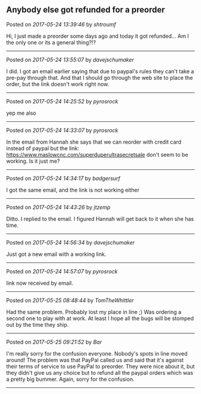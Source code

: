 ## Anybody else got refunded for a preorder
Posted on *2017-05-24 13:39:46* by *shtroumf*

Hi, I just made a preorder some days ago and today it got refunded... Am I the only one or its a general thing?!?

---

Posted on *2017-05-24 13:55:07* by *davejschumaker*

I did. I got an email earlier saying that due to paypal's rules they can't take a pre-pay through that. And that I should go through the web site to place the order, but the link doesn't work right now.

---

Posted on *2017-05-24 14:25:52* by *pyrosrock*

yep me also

---

Posted on *2017-05-24 14:33:07* by *pyrosrock*

In the email from Hannah she says that we can reorder with credit card instead of paypal but the link: https://www.maslowcnc.com/superduperultrasecretsale don't seem to be working. Is it just me?

---

Posted on *2017-05-24 14:34:17* by *badgersurf*

I got the same email, and the link is not working either

---

Posted on *2017-05-24 14:43:26* by *jtzemp*

Ditto. I replied to the email. I figured Hannah will get back to it when she has time.

---

Posted on *2017-05-24 14:56:34* by *davejschumaker*

Just got a new email with a working link.

---

Posted on *2017-05-24 14:57:07* by *pyrosrock*

link now received by email.

---

Posted on *2017-05-25 08:48:44* by *TomTheWhittler*

Had the same problem. Probably lost my place in line ;)
Was ordering a second one to play with at work.
At least I hope all the bugs will be stomped out by the time they ship.

---

Posted on *2017-05-25 09:21:52* by *Bar*

I'm really sorry for the confusion everyone. Nobody's spots in line moved around! The problem was that PayPal called us and said that it's against their terms of service to use PayPal to preorder. They were nice about it, but they didn't give us any choice but to refund all the paypal orders which was a pretty big bummer. Again, sorry for the confusion.

---

